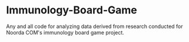 # Immunology-Board-Game
Any and all code for analyzing data derived from research conducted for Noorda COM's immunology board game project.
